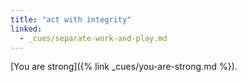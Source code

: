 ```yaml
---
title: "act with integrity"
linked:
  - _cues/separate-work-and-play.md
---
```


[You are strong]({% link _cues/you-are-strong.md %}).
